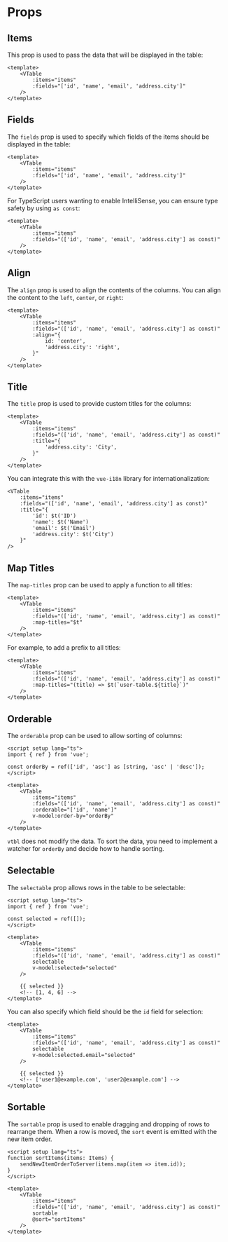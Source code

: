 # Props

## Items

This prop is used to pass the data that will be displayed in the table:

```vue{3}
<template>
    <VTable
        :items="items"
        :fields="['id', 'name', 'email', 'address.city']"
    />
</template>
```

## Fields

The `fields` prop is used to specify which fields of the items should be displayed in the table:

```vue{4}
<template>
    <VTable
        :items="items"
        :fields="['id', 'name', 'email', 'address.city']"
    />
</template>
```

For TypeScript users wanting to enable IntelliSense, you can ensure type safety by using `as const`:

```vue{4}
<template>
    <VTable
        :items="items"
        :fields="(['id', 'name', 'email', 'address.city'] as const)"
    />
</template>
```

## Align

The `align` prop is used to align the contents of the columns. You can align the content to the `left`, `center`, or `right`:

```vue{6,7}
<template>
    <VTable
        :items="items"
        :fields="(['id', 'name', 'email', 'address.city'] as const)"
        :align="{
            id: 'center',
            'address.city': 'right',
        }"
    />
</template>
```

## Title

The `title` prop is used to provide custom titles for the columns:

```vue{6}
<template>
    <VTable
        :items="items"
        :fields="(['id', 'name', 'email', 'address.city'] as const)"
        :title="{
            'address.city': 'City',
        }"
    />
</template>
```

You can integrate this with the `vue-i18n` library for internationalization:

```vue{5,6,7,8}
<VTable
	:items="items"
	:fields="(['id', 'name', 'email', 'address.city'] as const)"
	:title="{
		'id': $t('ID')
		'name': $t('Name')
		'email': $t('Email')
		'address.city': $t('City')
	}"
/>
```

## Map Titles

The `map-titles` prop can be used to apply a function to all titles:

```vue{5}
<template>
    <VTable
        :items="items"
        :fields="(['id', 'name', 'email', 'address.city'] as const)"
        :map-titles="$t"
    />
</template>
```

For example, to add a prefix to all titles:

```vue{5}
<template>
    <VTable
        :items="items"
        :fields="(['id', 'name', 'email', 'address.city'] as const)"
        :map-titles="(title) => $t(`user-table.${title}`)"
    />
</template>
```

## Orderable

The `orderable` prop can be used to allow sorting of columns:

```vue{4,11,12}
<script setup lang="ts">
import { ref } from 'vue';

const orderBy = ref(['id', 'asc'] as [string, 'asc' | 'desc']);
</script>

<template>
    <VTable
        :items="items"
        :fields="(['id', 'name', 'email', 'address.city'] as const)"
        :orderable="['id', 'name']"
        v-model:order-by="orderBy"
    />
</template>
```

`vtbl` does not modify the data. To sort the data, you need to implement a watcher for `orderBy` and decide how to handle sorting.

## Selectable

The `selectable` prop allows rows in the table to be selectable:

```vue{4,11,12}
<script setup lang="ts">
import { ref } from 'vue';

const selected = ref([]);
</script>

<template>
    <VTable
        :items="items"
        :fields="(['id', 'name', 'email', 'address.city'] as const)"
        selectable
        v-model:selected="selected"
    />

    {{ selected }}
    <!-- [1, 4, 6] -->
</template>
```

You can also specify which field should be the `id` field for selection:

```vue{6}
<template>
    <VTable
        :items="items"
        :fields="(['id', 'name', 'email', 'address.city'] as const)"
        selectable
        v-model:selected.email="selected"
    />

    {{ selected }}
    <!-- ['user1@example.com', 'user2@example.com'] -->
</template>
```

## Sortable

The `sortable` prop is used to enable dragging and dropping of rows to rearrange them. When a row is moved, the `sort` event is emitted with the new item order.

```vue{11,12}
<script setup lang="ts">
function sortItems(items: Items) {
    sendNewItemOrderToServer(items.map(item => item.id));
}
</script>

<template>
    <VTable
        :items="items"
        :fields="(['id', 'name', 'email', 'address.city'] as const)"
        sortable
        @sort="sortItems"
    />
</template>
```
